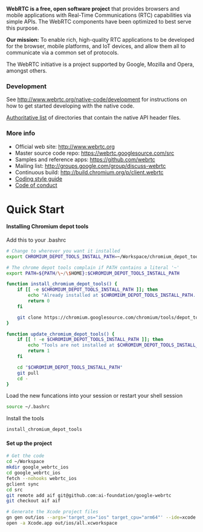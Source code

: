 **WebRTC is a free, open software project** that provides browsers and mobile
applications with Real-Time Communications (RTC) capabilities via simple APIs.
The WebRTC components have been optimized to best serve this purpose.

**Our mission:** To enable rich, high-quality RTC applications to be
developed for the browser, mobile platforms, and IoT devices, and allow them
all to communicate via a common set of protocols.

The WebRTC initiative is a project supported by Google, Mozilla and Opera,
amongst others.

### Development

See http://www.webrtc.org/native-code/development for instructions on how to get
started developing with the native code.

[Authoritative list](native-api.md) of directories that contain the
native API header files.

### More info

 * Official web site: http://www.webrtc.org
 * Master source code repo: https://webrtc.googlesource.com/src
 * Samples and reference apps: https://github.com/webrtc
 * Mailing list: http://groups.google.com/group/discuss-webrtc
 * Continuous build: http://build.chromium.org/p/client.webrtc
 * [Coding style guide](style-guide.md)
 * [Code of conduct](CODE_OF_CONDUCT.md)

# Quick Start

#### Installing Chromium depot tools

Add this to your .bashrc
```bash
# Change to wherever you want it installed
export CHROMIUM_DEPOT_TOOLS_INSTALL_PATH=~/Workspace/chromium_depot_tools

# The chrome depot tools complain if PATH contains a literal '~'
export PATH=${PATH/\~/\$HOME}:$CHROMIUM_DEPOT_TOOLS_INSTALL_PATH

function install_chromium_depot_tools() {
    if [[ -e $CHROMIUM_DEPOT_TOOLS_INSTALL_PATH ]]; then
        echo "Already installed at $CHROMIUM_DEPOT_TOOLS_INSTALL_PATH. See environmental variable \$CHROMIUM_DEPOT_TOOLS_INSTALL_PATH."
        return 0
    fi

    git clone https://chromium.googlesource.com/chromium/tools/depot_tools.git "$CHROMIUM_DEPOT_TOOLS_INSTALL_PATH"
}

function update_chromium_depot_tools() {
    if [[ ! -e $CHROMIUM_DEPOT_TOOLS_INSTALL_PATH ]]; then
        echo "Tools are not installed at $CHROMIUM_DEPOT_TOOLS_INSTALL_PATH. See environmental variable \$CHROMIUM_DEPOT_TOOLS_INSTALL_PATH."
        return 1
    fi

    cd "$CHROMIUM_DEPOT_TOOLS_INSTALL_PATH"
    git pull
    cd -
}
```

Load the new funcations into your session or restart your shell session
```bash
source ~/.bashrc
```

Install the tools
```bash
install_chromium_depot_tools
```

#### Set up the project

```bash
# Get the code
cd ~/Workspace
mkdir google_webrtc_ios
cd google_webrtc_ios
fetch --nohooks webrtc_ios
gclient sync
cd src
git remote add aif git@github.com:ai-foundation/google-webrtc
git checkout aif aif

# Generate the Xcode project files
gn gen out/ios --args='target_os="ios" target_cpu="arm64"' --ide=xcode
open -a Xcode.app out/ios/all.xcworkspace
```


